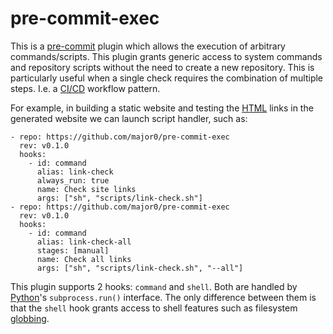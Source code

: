 pre-commit-exec
===============

This is a [pre-commit][] plugin which allows the execution of arbitrary
commands/scripts.  This plugin grants generic access to system commands and
repository scripts without the need to create a new repository. This is
particularly useful when a single check requires the combination of multiple
steps.  I.e. a [CI/CD][] workflow pattern.

For example, in building a static website and testing the [HTML] links in the
generated website we can launch script handler, such as:
```
- repo: https://github.com/major0/pre-commit-exec
  rev: v0.1.0
  hooks:
    - id: command
      alias: link-check
      always_run: true
      name: Check site links
      args: ["sh", "scripts/link-check.sh"]
- repo: https://github.com/major0/pre-commit-exec
  rev: v0.1.0
  hooks:
    - id: command
      alias: link-check-all
      stages: [manual]
      name: Check all links
      args: ["sh", "scripts/link-check.sh", "--all"]
```

This plugin supports 2 hooks: `command` and `shell`.  Both are handled by
[Python][]'s `subprocess.run()` interface.  The only difference between them is
that the `shell` hook grants access to shell features such as filesystem
[globbing][].

[//]: # (References)

[pre-commit]: https://pre-commit.com/
[git]: https://gitscm.org/
[HTML]: https://en.wikipedia.org/wiki/HTML
[subprocess]: https://docs.python.org/3/library/subprocess.html
[globbing]: https://en.wikipedia.org/wiki/Glob_(programming)
[Python]: https://python.org/
[CI/CD]: https://en.wikipedia.org/wiki/CI/CD
